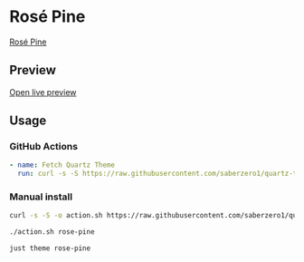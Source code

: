# Rosé Pine

[Rosé Pine](https://ssp.sh)

## Preview

[Open live preview](https://quartz-themes.github.io/rose-pine/)

## Usage

### GitHub Actions

```yaml
- name: Fetch Quartz Theme
  run: curl -s -S https://raw.githubusercontent.com/saberzero1/quartz-themes/master/action.sh | bash -s -- rose-pine
```

### Manual install

```bash
curl -s -S -o action.sh https://raw.githubusercontent.com/saberzero1/quartz-themes/master/action.sh

./action.sh rose-pine
```

```bash
just theme rose-pine
```
